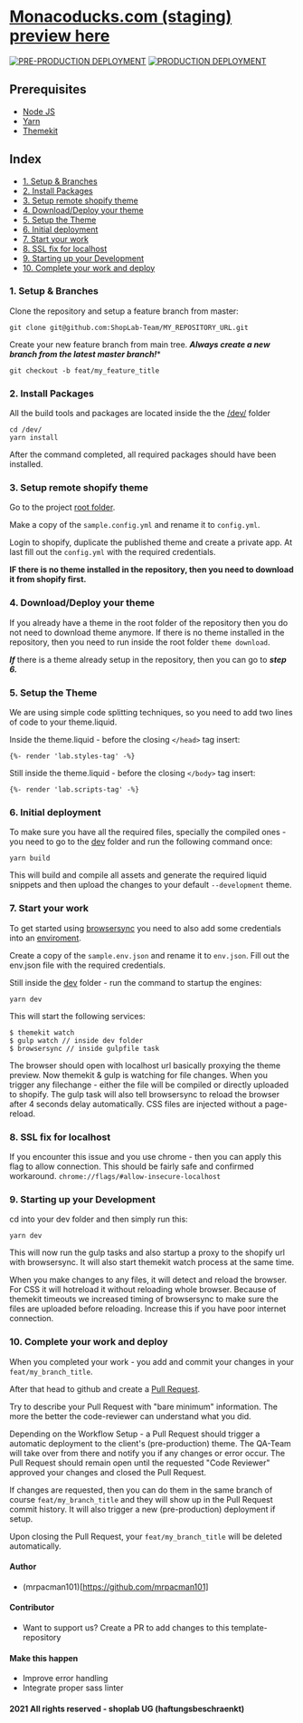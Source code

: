 # [Monacoducks.com (staging) preview here](https://www.monacoducks.com/?_ab=0&_fd=0&_sc=1&preview_theme_id=120165662781)

[![PRE-PRODUCTION DEPLOYMENT](https://github.com/ShopLab-Team/monacoduck/actions/workflows/pre-production.yaml/badge.svg)](https://github.com/ShopLab-Team/monacoduck/actions/workflows/pre-production.yaml)
[![PRODUCTION DEPLOYMENT](https://github.com/ShopLab-Team/monacoduck/actions/workflows/production.yaml/badge.svg)](https://github.com/ShopLab-Team/monacoduck/actions/workflows/production.yaml)

## Prerequisites
- [Node JS](https://nodejs.org/en/download/)
- [Yarn](https://classic.yarnpkg.com/en/docs/install)
- [Themekit](https://shopify.dev/tools/theme-kit/getting-started)

## Index
- [1. Setup & Branches](#1-setup--branches)
- [2. Install Packages](#2-install-packages)
- [3. Setup remote shopify theme](#3-setup-remote-shopify-theme)
- [4. Download/Deploy your theme](#4-downloaddeploy-your-theme)
- [5. Setup the Theme](#5-setup-the-theme)
- [6. Initial deployment](#6-initial-deployment)
- [7. Start your work](#7-start-your-work)
- [8. SSL fix for localhost](#8-ssl-fix-for-localhost)
- [9. Starting up your Development](#9-starting-up-your-development)
- [10. Complete your work and deploy](#10-complete-your-work-and-deploy)

### 1. Setup & Branches
Clone the repository and setup a feature branch from master:

`git clone git@github.com:ShopLab-Team/MY_REPOSITORY_URL.git`

Create your new feature branch from main tree.
***Always create a new branch from the latest master branch!****

`git checkout -b feat/my_feature_title`

### 2. Install Packages
All the build tools and packages are located inside the the [/dev/](dev) folder
```
cd /dev/
yarn install
```
After the command completed, all required packages should have been installed.

### 3. Setup remote shopify theme
Go to the project [root folder](/).

Make a copy of the `sample.config.yml` and rename it to `config.yml`.

Login to shopify, duplicate the published theme and create a private app. At last fill out the `config.yml` with the required credentials.

**IF there is no theme installed in the repository, then you need to download it from shopify first.**

### 4. Download/Deploy your theme
If you already have a theme in the root folder of the repository then you do not need to download theme anymore. If there is no theme installed in the repository, then you need to run inside the root folder `theme download`. 

***If*** there is a theme already setup in the repository, then you can go to ***step 6.***

### 5. Setup the Theme
We are using simple code splitting techniques, so you need to add two lines of code to your theme.liquid.

Inside the theme.liquid - before the closing `</head>` tag insert: 

`{%- render 'lab.styles-tag' -%}`

Still inside the theme.liquid - before the closing `</body>` tag insert:

`{%- render 'lab.scripts-tag' -%}`

### 6. Initial deployment
To make sure you have all the required files, specially the compiled ones - you need to go to the [dev](dev) folder and run the following command once:

`yarn build`

This will build and compile all assets and generate the required liquid snippets and then upload the changes to your default `--development` theme. 

### 7. Start your work
To get started using [browsersync](https://browsersync.io/) you need to also add some credentials into an [enviroment](dev/sample.env.json). 

Create a copy of the `sample.env.json` and rename it to `env.json`. Fill out the env.json file with the required credentials.

Still inside the [dev](dev) folder - run the command to startup the engines:

`yarn dev`

This will start the following services:
```
$ themekit watch
$ gulp watch // inside dev folder
$ browsersync // inside gulpfile task
```

The browser should open with localhost url basically proxying the theme preview. 
Now themekit & gulp is watching for file changes. When you trigger any filechange - either the file will be compiled or directly uploaded to shopify. The gulp task will also tell browsersync to reload the browser after 4 seconds delay automatically. CSS files are injected without a page-reload. 

### 8. SSL fix for localhost
If you encounter this issue and you use chrome - then you can apply this flag to allow connection. This should be fairly safe and confirmed workaround.
`chrome://flags/#allow-insecure-localhost`

### 9. Starting up your Development
cd into your dev folder and then simply run this:

```
yarn dev
```
This will now run the gulp tasks and also startup a proxy to the shopify url with browsersync.
It will also start themekit watch process at the same time. 

When you make changes to any files, it will detect and reload the browser. For CSS it will hotreload it without reloading whole browser.
Because of themekit timeouts we increased timing of browsersync to make sure the files are uploaded before reloading. Increase this if you have poor internet connection.

### 10. Complete your work and deploy
When you completed your work - you add and commit your changes in your `feat/my_branch_title`. 

After that head to github and create a [Pull Request](https://docs.github.com/en/github/collaborating-with-issues-and-pull-requests/creating-a-pull-request).

Try to describe your Pull Request with "bare minimum" information. The more the better the code-reviewer can understand what you did. 

Depending on the Workflow Setup - a Pull Request should trigger a automatic deployment to the client's (pre-production) theme. The QA-Team will take over from there and notify you if any changes or error occur. The Pull Request should remain open until the requested "Code Reviewer" approved your changes and closed the Pull Request.

If changes are requested, then you can do them in the same branch of course `feat/my_branch_title` and they will show up in the Pull Request commit history. It will also trigger a new (pre-production) deployment if setup.

Upon closing the Pull Request, your `feat/my_branch_title` will be deleted automatically. 

#### Author
- (mrpacman101)[https://github.com/mrpacman101] 
 
#### Contributor
- Want to support us? Create a PR to add changes to this template-repository
 
#### Make this happen
- Improve error handling
- Integrate proper sass linter 

#### 2021 All rights reserved - shoplab UG (haftungsbeschraenkt)
